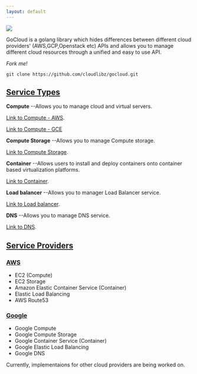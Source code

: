 ```yaml
---
layout: default
---
```


![](https://cdn-images-1.medium.com/max/400/1*9O2rQPRYCkAP3AHBb2QQww.png)

GoCloud is a golang library which hides differences between different cloud providers' (AWS,GCP,Openstack etc) APIs and allows you to manage different cloud resources through a unified and easy to use API.

_Fork me!_
```
git clone https://github.com/cloudlibz/gocloud.git
```

## [Service Types](#header-2)

**Compute**  --Allows you to manage cloud and virtual servers.

[Link to Compute - AWS](Compute/ec2).

[Link to Compute - GCE](Compute/gce)

**Compute Storage**  --Allows you to manage Compute storage.

[Link to Compute Storage](another-page).

**Container**  --Allows users to install and deploy containers onto container based virtualization platforms.

[Link to Container](another-page).

**Load balancer**  --Allows you to manager Load Balancer service.

[Link to Load balancer](another-page).

**DNS**  --Allows you to manage DNS service.

[Link to DNS](another-page).

## [Service Providers](#header-2)

### [AWS](#header-3)

- EC2 (Compute)
- EC2 Storage
- Amazon Elastic Container Service (Container)
- Elastic Load Balancing
- AWS Route53

### [Google](#header-3)

- Google Compute
- Google Compute Storage
- Google  Container Service (Container)
- Google Elastic Load Balancing 
- Google DNS 

Currently, implementaions for other cloud providers are being worked on.
